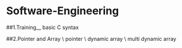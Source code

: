 # Software-Engineering

##1.Training__
basic C syntax

##2.Pointer and Array \\
pointer \\
dynamic array \\
multi dynamic array
